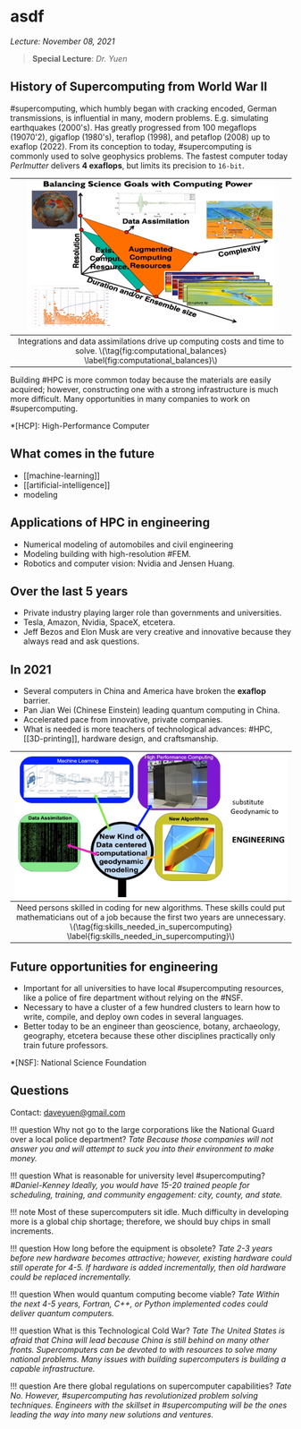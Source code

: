 # asdf
*Lecture: November 08, 2021*
>**Special Lecture**: *Dr. Yuen*

## History of Supercomputing from World War II
#supercomputing, which humbly began with cracking encoded, German transmissions, is influential in many, modern problems. E.g. simulating earthquakes (2000's). Has greatly progressed from 100 megaflops (19070'2), gigaflop (1980's), teraflop (1998), and petaflop (2008) up to exaflop (2022). From its conception to today, #supercomputing is commonly used to solve geophysics problems. The fastest computer today *Perlmutter* delivers **4 exaflops**, but limits its precision to `16-bit`.

| ![](../../attachments/yuenSuperComputing2021/computational_balances_211108_155529_EST.png) |
|:--:|
| Integrations and data assimilations drive up computing costs and time to solve. \\(\tag{fig:computational_balances} \label{fig:computational_balances}\\) |

Building #HPC is more common today because the materials are easily acquired; however, constructing one with a strong infrastructure is much more difficult. Many opportunities in many companies to work on #supercomputing.

*[HCP]: High-Performance Computer

## What comes in the future
- [[machine-learning]]
- [[artificial-intelligence]]
- modeling

## Applications of HPC in engineering
- Numerical modeling of automobiles and civil engineering
- Modeling building with high-resolution #FEM.
- Robotics and computer vision: Nvidia and Jensen Huang.

## Over the last 5 years
- Private industry playing larger role than governments and universities.
- Tesla, Amazon, Nvidia, SpaceX, etcetera.
- Jeff Bezos and Elon Musk are very creative and innovative because they always read and ask questions.

## In 2021
- Several computers in China and America have broken the **exaflop** barrier.
- Pan Jian Wei (Chinese Einstein) leading quantum computing in China.
- Accelerated pace from innovative, private companies.
- What is needed is more teachers of technological advances: #HPC, [[3D-printing]], hardware design, and craftsmanship.

| ![](../../attachments/yuenSuperComputing2021/skills_needed_in_supercomputing_211108_160805_EST.png) |
|:--:|
| Need persons skilled in coding for new algorithms. These skills could put mathematicians out of a job because the first two years are unnecessary. \\(\tag{fig:skills_needed_in_supercomputing} \label{fig:skills_needed_in_supercomputing}\\) |

## Future opportunities for engineering
- Important for all universities to have local #supercomputing resources, like a police of fire department without relying on the #NSF.
- Necessary to have a cluster of a few hundred clusters to learn how to write, compile, and deploy own codes in several languages.
- Better today to be an engineer than geoscience, botany, archaeology, geography, etcetera because these other disciplines practically only train future professors.

*[NSF]: National Science Foundation


## Questions
Contact: daveyuen@gmail.com

!!! question Why not go to the large corporations like the National Guard over a local police department? <cite> Tate
	Because those companies will not answer you and will attempt to suck you into their environment to make money.

!!! question What is reasonable for university level #supercomputing? <cite>#Daniel-Kenney
	Ideally, you would have 15-20 trained people for scheduling, training, and community engagement: city, county, and state.

!!! note
	Most of these supercomputers sit idle. Much difficulty in developing more is a global chip shortage; therefore, we should buy chips in small increments.

!!! question How long before the equipment is obsolete? <cite> Tate
	2-3 years before new hardware becomes attractive; however, existing hardware could still operate for 4-5. If hardware is added incrementally, then old hardware could be replaced incrementally.

!!! question When would quantum computing become viable? <cite> Tate
	Within the next 4-5 years, Fortran, C++, or Python implemented codes could deliver quantum computers.

!!! question What is this Technological Cold War? <cite> Tate
	The United States is afraid that China will lead because China is still behind on many other fronts. Supercomputers can be devoted to with resources to solve many national problems. Many issues with building supercomputers is building a capable infrastructure.

!!! question Are there global regulations on supercomputer capabilities? <cite> Tate
	No. However, #supercomputing has revolutionized problem solving techniques. Engineers with the skillset in #supercomputing will be the ones leading the way into many new solutions and ventures.
